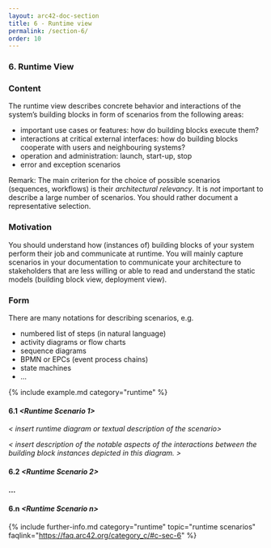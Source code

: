 ```yaml
---
layout: arc42-doc-section
title: 6 - Runtime view
permalink: /section-6/
order: 10
---
```


### 6. Runtime View


<div class="arc42-help" markdown="1">

### Content
The runtime view describes concrete behavior and interactions of the system’s building blocks in form of scenarios from the following areas:

* important use cases or features: how do building blocks execute them?
* interactions at critical external interfaces: how do building blocks cooperate with users and neighbouring systems?
* operation and administration: launch, start-up, stop
* error and exception scenarios

Remark: The main criterion for the choice of possible scenarios (sequences, workflows) is their *architectural relevancy*. It is *not* important to describe a large number of scenarios. You should rather document a representative selection.

### Motivation
You should understand how (instances of) building blocks of your system perform their job and communicate at runtime.
You will mainly capture scenarios in your documentation to communicate your architecture to stakeholders that are less willing or able to read and understand the static models (building block view, deployment view).

### Form
There are many notations for describing scenarios, e.g.

* numbered list of steps (in natural language)
* activity diagrams or flow charts
* sequence diagrams
* BPMN or EPCs (event process chains)
* state machines
* ...

<!-- collect all examples that are related to this section of arc42 -->
{% include example.md category="runtime" %}

</div>

#### 6.1 _&lt;Runtime Scenario 1>_

_&lt; insert runtime diagram or textual description of the scenario>_

_&lt; insert description of the notable aspects of the interactions between the
building block instances depicted in this diagram. >_


#### 6.2 _&lt;Runtime Scenario 2>_

#### ...

#### 6.n _&lt;Runtime Scenario n>_


{% include further-info.md
   category="runtime"
   topic="runtime scenarios"
   faqlink="https://faq.arc42.org/category_c/#c-sec-6" %}
